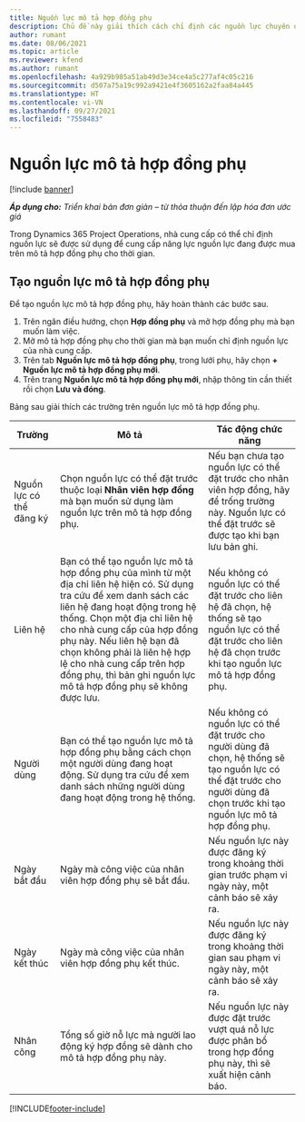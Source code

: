 ```yaml
---
title: Nguồn lực mô tả hợp đồng phụ
description: Chủ đề này giải thích cách chỉ định các nguồn lực chuyên dụng được nhà cung cấp cung cấp cho mô tả hợp đồng phụ cụ thể theo thời gian.
author: rumant
ms.date: 08/06/2021
ms.topic: article
ms.reviewer: kfend
ms.author: rumant
ms.openlocfilehash: 4a929b985a51ab49d3e34ce4a5c277af4c05c216
ms.sourcegitcommit: d507a75a19c992a9421e4f3605162a2faa84a445
ms.translationtype: HT
ms.contentlocale: vi-VN
ms.lasthandoff: 09/27/2021
ms.locfileid: "7558483"
---
```

# <a name="subcontract-line-resources"></a>Nguồn lực mô tả hợp đồng phụ

[!include [banner](../../includes/dataverse-preview.md)]

_**Áp dụng cho:** Triển khai bản đơn giản – từ thỏa thuận đến lập hóa đơn ước giá_

Trong Dynamics 365 Project Operations, nhà cung cấp có thể chỉ định nguồn lực sẽ được sử dụng để cung cấp năng lực nguồn lực đang được mua trên mô tả hợp đồng phụ cho thời gian.

## <a name="create-subcontract-line-resources"></a>Tạo nguồn lực mô tả hợp đồng phụ

Để tạo nguồn lực mô tả hợp đồng phụ, hãy hoàn thành các bước sau.

1. Trên ngăn điều hướng, chọn **Hợp đồng phụ** và mở hợp đồng phụ mà bạn muốn làm việc.
2. Mở mô tả hợp đồng phụ cho thời gian mà bạn muốn chỉ định nguồn lực của nhà cung cấp.
3. Trên tab **Nguồn lực mô tả hợp đồng phụ**, trong lưới phụ, hãy chọn **+ Nguồn lực mô tả hợp đồng phụ mới**.
4. Trên trang **Nguồn lực mô tả hợp đồng phụ mới**, nhập thông tin cần thiết rồi chọn **Lưu và đóng**.

Bảng sau giải thích các trường trên nguồn lực mô tả hợp đồng phụ.

| Trường | Mô tả | Tác động chức năng |
| ----- | ----------- | ----------------- |
| Nguồn lực có thể đăng ký | Chọn nguồn lực có thể đặt trước thuộc loại **Nhân viên hợp đồng** mà bạn muốn sử dụng làm nguồn lực trên mô tả hợp đồng phụ.| Nếu bạn chưa tạo nguồn lực có thể đặt trước cho nhân viên hợp đồng, hãy để trống trường này. Nguồn lực có thể đặt trước sẽ được tạo khi bạn lưu bản ghi.  |
| Liên hệ | Bạn có thể tạo nguồn lực mô tả hợp đồng phụ của mình từ một địa chỉ liên hệ hiện có. Sử dụng tra cứu để xem danh sách các liên hệ đang hoạt động trong hệ thống. Chọn một địa chỉ liên hệ cho nhà cung cấp của hợp đồng phụ này. Nếu liên hệ bạn đã chọn không phải là liên hệ hợp lệ cho nhà cung cấp trên hợp đồng phụ, thì bản ghi nguồn lực mô tả hợp đồng phụ sẽ không được lưu.| Nếu không có nguồn lực có thể đặt trước cho liên hệ đã chọn, hệ thống sẽ tạo nguồn lực có thể đặt trước cho liên hệ đã chọn trước khi tạo nguồn lực mô tả hợp đồng phụ. |
| Người dùng | Bạn có thể tạo nguồn lực mô tả hợp đồng phụ bằng cách chọn một người dùng đang hoạt động. Sử dụng tra cứu để xem danh sách những người dùng đang hoạt động trong hệ thống.| Nếu không có nguồn lực có thể đặt trước cho người dùng đã chọn, hệ thống sẽ tạo nguồn lực có thể đặt trước cho người dùng đã chọn trước khi tạo nguồn lực mô tả hợp đồng phụ. |
| Ngày bắt đầu | Ngày mà công việc của nhân viên hợp đồng phụ sẽ bắt đầu.| Nếu nguồn lực này được đăng ký trong khoảng thời gian trước phạm vi ngày này, một cảnh báo sẽ xảy ra. |
| Ngày kết thúc | Ngày mà công việc của nhân viên hợp đồng phụ kết thúc.| Nếu nguồn lực này được đăng ký trong khoảng thời gian sau phạm vi ngày này, một cảnh báo sẽ xảy ra. |
| Nhân công | Tổng số giờ nỗ lực mà người lao động ký hợp đồng sẽ dành cho mô tả hợp đồng phụ này.| Nếu nguồn lực này được đặt trước vượt quá nỗ lực được phân bổ trong hợp đồng phụ này, thì sẽ xuất hiện cảnh báo. |


[!INCLUDE[footer-include](../../includes/footer-banner.md)]
